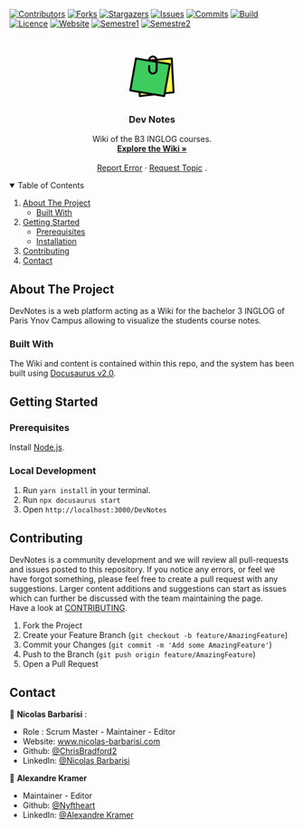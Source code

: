 [![Contributors][contributors-shield]][contributors-url]
[![Forks][forks-shield]][forks-url]
[![Stargazers][stars-shield]][stars-url]
[![Issues][issues-shield]][issues-url]
[![Commits][commit-shield]][commit-url]
[![Build][build-shield]][build-url]
[![Licence][licence-shield]][licence-url]
[![Website][website-shield]][website-url]
[![Semestre1][milestones3-shield]][milestones3-url]
[![Semestre2][milestones4-shield]][milestones4-url]

<!-- PROJECT LOGO -->
<br />
<p align="center">
    <img src="https://raw.githubusercontent.com/ChrisBradford2/DevNotes/dev/static/img/devnotes.png" alt="Logo" width="80" height="80" fill="#ffffff"/>

  <h3 align="center">Dev Notes</h3>

  <p align="center">
    Wiki of the B3 INGLOG courses.
    <br />
    <a href="https://ChrisBradford2.github.io/DevNotes"><strong>Explore the Wiki »</strong></a>
    <br />
    <br />
    <a href="https://github.com/ChrisBradford2/DevNotes/issues">Report Error</a>
    ·
    <a href="https://github.com/ChrisBradford2/DevNotes/issues">Request Topic</a>
    .
  </p>
</p>

<!-- TABLE OF CONTENTS -->
<details open="open">
  <summary>Table of Contents</summary>
  <ol>
    <li>
      <a href="#about-the-project">About The Project</a>
      <ul>
        <li><a href="#built-with">Built With</a></li>
      </ul>
    </li>
    <li>
      <a href="#getting-started">Getting Started</a>
      <ul>
        <li><a href="#prerequisites">Prerequisites</a></li>
        <li><a href="#installation">Installation</a></li>
      </ul>
    </li>
    <li><a href="#contributing">Contributing</a></li>
    <li><a href="#contact">Contact</a></li>
  </ol>
</details>

<!-- MENU STRUCTURE - CONTENT CREATION IN PROGRESS -->

<!--## Menu Structure - Content creation in progress - ASK FOR YOUR HELP!

Please feel free to contribute to any of the available pages. This is the current state of progress:

In this document all current Menu pages are marked with current progress status. You can choose the page you would like to contribute and get linked directly to the editable .md file in our Repo here:

https://www.notion.so/iotafoundation/Contribute-to-the-DevNotes-698e95b0bac8469d897fd13cf49574b3

Please mark the page you work on "in progress"-->

<!-- ABOUT THE PROJECT -->

## About The Project

DevNotes is a web platform acting as a Wiki for the bachelor 3 INGLOG of Paris Ynov Campus allowing to visualize the students course notes.

### Built With

The Wiki and content is contained within this repo, and the system has been built using [Docusaurus v2.0](https://docusaurus.io/).

<!-- GETTING STARTED -->

## Getting Started

### Prerequisites

Install [Node.js](https://nodejs.org/en/download/).

### Local Development

1. Run `yarn install` in your terminal.
2. Run `npx docusaurus start`
3. Open `http://localhost:3000/DevNotes`

<!-- CONTRIBUTING -->

## Contributing

DevNotes is a community development and we will review all pull-requests and issues posted to this repository. If you notice any errors, or feel we have forgot something, please feel free to create a pull request with any suggestions. Larger content additions and suggestions can start as issues which can further be discussed with the team maintaining the page.  
Have a look at [CONTRIBUTING](https://github.com/ChrisBradford2/DevNotes/blob/dev/src/pages/contrib.md).

1. Fork the Project
2. Create your Feature Branch (`git checkout -b feature/AmazingFeature`)
3. Commit your Changes (`git commit -m 'Add some AmazingFeature'`)
4. Push to the Branch (`git push origin feature/AmazingFeature`)
5. Open a Pull Request

<!-- CONTACT -->

## Contact

👤 **Nicolas Barbarisi** :

* Role : Scrum Master - Maintainer - Editor
* Website: www.nicolas-barbarisi.com
* Github: [@ChrisBradford2](https://github.com/ChrisBradford2)
* LinkedIn: [@Nicolas Barbarisi ](https://www.linkedin.com/in/nicolas-barbarisi-a4a97a193/)

👤 **Alexandre Kramer**

* Maintainer - Editor
* Github: [@Nyftheart](https://github.com/Nyftheart)
* LinkedIn: [@Alexandre Kramer](https://www.linkedin.com/in/alexandre-kramer-41bba2198/)

<!-- MARKDOWN LINKS & IMAGES -->
<!-- https://www.markdownguide.org/basic-syntax/#reference-style-links -->

[contributors-shield]: https://img.shields.io/github/contributors/ChrisBradford2/DevNotes.svg?style=for-the-badge
[contributors-url]: https://github.com/ChrisBradford2/DevNotes/graphs/contributors
[forks-shield]: https://img.shields.io/github/forks/ChrisBradford2/DevNotes.svg?style=for-the-badge
[forks-url]: https://github.com/ChrisBradford2/DevNotes/network/members
[stars-shield]: https://img.shields.io/github/stars/ChrisBradford2/DevNotes.svg?style=for-the-badge
[stars-url]: https://github.com/ChrisBradford2/DevNotes/stargazers
[issues-shield]: https://img.shields.io/github/issues/ChrisBradford2/DevNotes.svg?style=for-the-badge
[issues-url]: https://github.com/ChrisBradford2/DevNotes/issues
[build-shield]: https://img.shields.io/travis/com/ChrisBradford2/DevNotes/dev?style=for-the-badge
[build-url]: https://app.travis-ci.com/github/ChrisBradford2/DevNotes
[licence-shield]: https://img.shields.io/github/license/ChrisBradford2/DevNotes?style=for-the-badge
[licence-url]: https://github.com/ChrisBradford2/DevNotes/blob/main/LICENSE
[website-shield]: https://img.shields.io/website?down_color=red&down_message=down&style=for-the-badge&url=https%3A%2F%2Fchrisbradford2.github.io%2FDevNotes%2F
[website-url]: chrisbradford2.github.io/DevNotes
[milestones3-shield]: https://img.shields.io/github/milestones/progress-percent/ChrisBradford2/DevNotes/3?style=for-the-badge
[milestones3-url]: https://github.com/ChrisBradford2/DevNotes/milestone/3
[milestones4-shield]: https://img.shields.io/github/milestones/progress-percent/ChrisBradford2/DevNotes/4?style=for-the-badge
[milestones4-url]: https://github.com/ChrisBradford2/DevNotes/milestone/4
[commit-shield]: https://img.shields.io/github/commit-activity/m/ChrisBradford2/DevNotes?style=for-the-badge
[commit-url]: https://github.com/ChrisBradford2/DevNotes/commits/